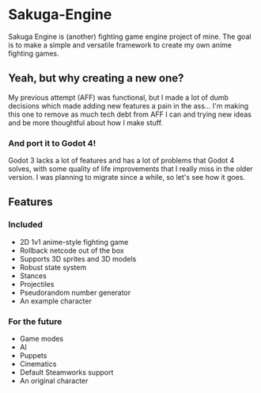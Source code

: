 # Sakuga-Engine
Sakuga Engine is (another) fighting game engine project of mine. The goal is to make a simple and versatile framework to create my own anime fighting games.
## Yeah, but why creating a new one?
My previous attempt (AFF) was functional, but I made a lot of dumb decisions which made adding new features a pain in the ass... I'm making this one to remove as much tech debt from AFF I can and trying new ideas and be more thoughtful about how I make stuff.
### And port it to Godot 4!
Godot 3 lacks a lot of features and has a lot of problems that Godot 4 solves, with some quality of life improvements that I really miss in the older version.
I was planning to migrate since a while, so let's see how it goes.
## Features
### Included
- 2D 1v1 anime-style fighting game
- Rollback netcode out of the box
- Supports 3D sprites and 3D models
- Robust state system
- Stances
- Projectiles
- Pseudorandom number generator
- An example character
### For the future
- Game modes
- AI
- Puppets
- Cinematics
- Default Steamworks support
- An original character
